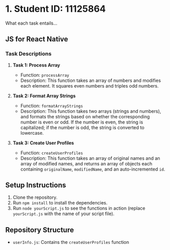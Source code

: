 # 1. Student ID: 11125864

What each task entails...
## JS for React Native


### Task Descriptions

1. **Task 1: Process Array**
   - Function: `processArray`
   - Description: This function takes an array of numbers and modifies each element. It squares even numbers and triples odd numbers.

2. **Task 2: Format Array Strings**
   - Function: `formatArrayStrings`
   - Description: This function takes two arrays (strings and numbers), and formats the strings based on whether the corresponding number is even or odd. If the number is even, the string is capitalized; if the number is odd, the string is converted to lowercase.

3. **Task 3: Create User Profiles**
   - Function: `createUserProfiles`
   - Description: This function takes an array of original names and an array of modified names, and returns an array of objects each containing `originalName`, `modifiedName`, and an auto-incremented `id`.

## Setup Instructions

1. Clone the repository.
2. Run `npm install` to install the dependencies.
3. Run `node yourScript.js` to see the functions in action (replace `yourScript.js` with the name of your script file).

## Repository Structure

- `userInfo.js`: Contains the `createUserProfiles` function

